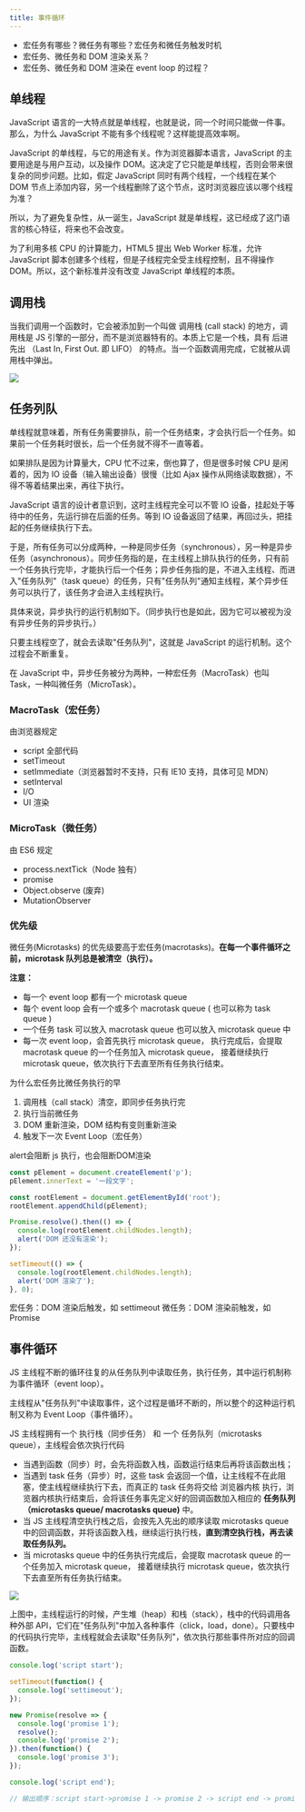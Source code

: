 ```yaml
---
title: 事件循环
---
```


- 宏任务有哪些？微任务有哪些？宏任务和微任务触发时机
- 宏任务、微任务和 DOM 渲染关系？
- 宏任务、微任务和 DOM 渲染在 event loop 的过程？

## 单线程

JavaScript 语言的一大特点就是单线程，也就是说，同一个时间只能做一件事。那么，为什么 JavaScript 不能有多个线程呢？这样能提高效率啊。

JavaScript 的单线程，与它的用途有关。作为浏览器脚本语言，JavaScript 的主要用途是与用户互动，以及操作 DOM。这决定了它只能是单线程，否则会带来很复杂的同步问题。比如，假定 JavaScript 同时有两个线程，一个线程在某个 DOM 节点上添加内容，另一个线程删除了这个节点，这时浏览器应该以哪个线程为准？

所以，为了避免复杂性，从一诞生，JavaScript 就是单线程，这已经成了这门语言的核心特征，将来也不会改变。

为了利用多核 CPU 的计算能力，HTML5 提出 Web Worker 标准，允许 JavaScript 脚本创建多个线程，但是子线程完全受主线程控制，且不得操作 DOM。所以，这个新标准并没有改变 JavaScript 单线程的本质。

## 调用栈

当我们调用一个函数时，它会被添加到一个叫做 调用栈 (call stack) 的地方，调用栈是 JS 引擎的一部分，而不是浏览器特有的。本质上它是一个栈，具有 后进先出 （Last In, First Out. 即 LIFO） 的特点。当一个函数调用完成，它就被从调用栈中弹出。

![](https://ask.qcloudimg.com/http-save/yehe-1429257/ve38nhdiey.gif)

## 任务列队

单线程就意味着，所有任务需要排队，前一个任务结束，才会执行后一个任务。如果前一个任务耗时很长，后一个任务就不得不一直等着。

如果排队是因为计算量大，CPU 忙不过来，倒也算了，但是很多时候 CPU 是闲着的，因为 IO 设备（输入输出设备）很慢（比如 Ajax 操作从网络读取数据），不得不等着结果出来，再往下执行。

JavaScript 语言的设计者意识到，这时主线程完全可以不管 IO 设备，挂起处于等待中的任务，先运行排在后面的任务。等到 IO 设备返回了结果，再回过头，把挂起的任务继续执行下去。

于是，所有任务可以分成两种，一种是同步任务（synchronous），另一种是异步任务（asynchronous）。同步任务指的是，在主线程上排队执行的任务，只有前一个任务执行完毕，才能执行后一个任务；异步任务指的是，不进入主线程、而进入"任务队列"（task queue）的任务，只有"任务队列"通知主线程，某个异步任务可以执行了，该任务才会进入主线程执行。

具体来说，异步执行的运行机制如下。（同步执行也是如此，因为它可以被视为没有异步任务的异步执行。）

只要主线程空了，就会去读取"任务队列"，这就是 JavaScript 的运行机制。这个过程会不断重复。

在 JavaScript 中，异步任务被分为两种，一种宏任务（MacroTask）也叫 Task，一种叫微任务（MicroTask）。

### MacroTask（宏任务）

由浏览器规定

- script 全部代码
- setTimeout
- setImmediate（浏览器暂时不支持，只有 IE10 支持，具体可见 MDN）
- setInterval
- I/O
- UI 渲染

### MicroTask（微任务）

由 ES6 规定

- process.nextTick（Node 独有）
- promise
- Object.observe (废弃)
- MutationObserver

### 优先级

微任务(Microtasks) 的优先级要高于宏任务(macrotasks)。**在每一个事件循环之前，microtask 队列总是被清空（执行）。**

**注意：**

- 每一个 event loop 都有一个 microtask queue
- 每个 event loop 会有一个或多个 macrotask queue ( 也可以称为 task queue )
- 一个任务 task 可以放入 macrotask queue 也可以放入 microtask queue 中
- 每一次 event loop，会首先执行 microtask queue， 执行完成后，会提取 macrotask queue 的一个任务加入 microtask queue， 接着继续执行 microtask queue，依次执行下去直至所有任务执行结束。

为什么宏任务比微任务执行的早

1. 调用栈（call stack）清空，即同步任务执行完
2. 执行当前微任务
3. DOM 重新渲染，DOM 结构有变则重新渲染
4. 触发下一次 Event Loop（宏任务）

<Alert>
alert会阻断 js 执行，也会阻断DOM渲染
</Alert>

```js
const pElement = document.createElement('p');
pElement.innerText = '一段文字';

const rootElement = document.getElementById('root');
rootElement.appendChild(pElement);

Promise.resolve().then(() => {
  console.log(rootElement.childNodes.length);
  alert('DOM 还没有渲染');
});

setTimeout(() => {
  console.log(rootElement.childNodes.length);
  alert('DOM 渲染了');
}, 0);
```

宏任务：DOM 渲染后触发，如 settimeout
微任务：DOM 渲染前触发，如 Promise

## 事件循环

JS 主线程不断的循环往复的从任务队列中读取任务，执行任务，其中运行机制称为事件循环（event loop）。

主线程从"任务队列"中读取事件，这个过程是循环不断的，所以整个的这种运行机制又称为 Event Loop（事件循环）。

JS 主线程拥有一个 执行栈（同步任务） 和 一个 任务队列（microtasks queue），主线程会依次执行代码

- 当遇到函数（同步）时，会先将函数入栈，函数运行结束后再将该函数出栈；
- 当遇到 task 任务（异步）时，这些 task 会返回一个值，让主线程不在此阻塞，使主线程继续执行下去，而真正的 task 任务将交给 浏览器内核 执行，浏览器内核执行结束后，会将该任务事先定义好的回调函数加入相应的 **任务队列（microtasks queue/ macrotasks queue)** 中。
- 当 JS 主线程清空执行栈之后，会按先入先出的顺序读取 microtasks queue 中的回调函数，并将该函数入栈，继续运行执行栈，**直到清空执行栈，再去读取任务队列。**
- 当 microtasks queue 中的任务执行完成后，会提取 macrotask queue 的一个任务加入 microtask queue， 接着继续执行 microtask queue，依次执行下去直至所有任务执行结束。

![](https://www.ruanyifeng.com/blogimg/asset/2014/bg2014100802.png)

上图中，主线程运行的时候，产生堆（heap）和栈（stack），栈中的代码调用各种外部 API，它们在"任务队列"中加入各种事件（click，load，done）。只要栈中的代码执行完毕，主线程就会去读取"任务队列"，依次执行那些事件所对应的回调函数。

```js
console.log('script start');

setTimeout(function() {
  console.log('settimeout');
});

new Promise(resolve => {
  console.log('promise 1');
  resolve();
  console.log('promise 2');
}).then(function() {
  console.log('promise 3');
});

console.log('script end');

// 输出顺序：script start->promise 1 -> promise 2 -> script end -> promise 3 -> settimeout
```
